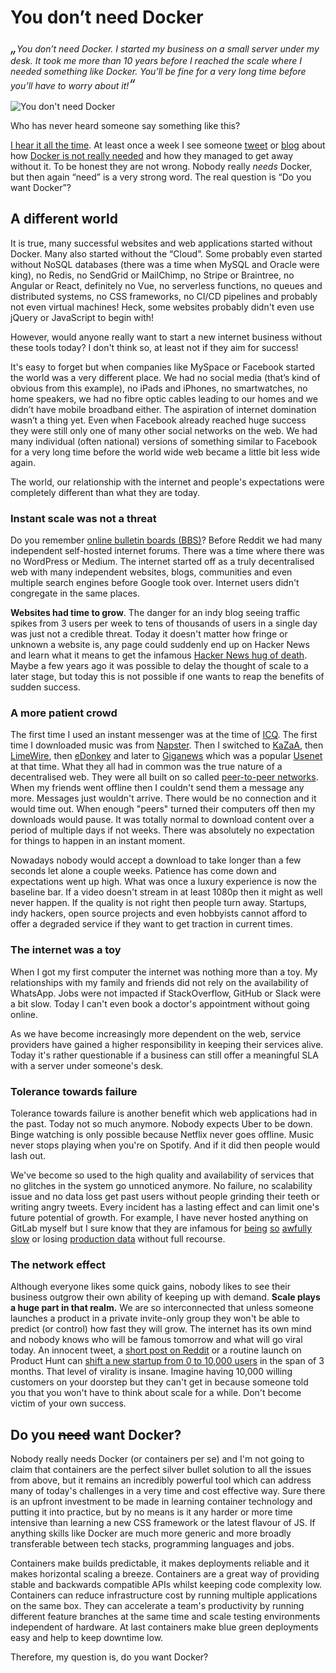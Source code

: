 <!--
    Tags: docker microservices
-->

# You don’t need Docker

*<span style="font-size: 1.5em;">&bdquo;</span>You don’t need Docker. I started my business on a small server under my desk. It took me more than 10 years before I reached the scale where I needed something like Docker. You’ll be fine for a very long time before you’ll have to worry about it!<span style="font-size: 1.5em;">&ldquo;</span>*

![You don't need Docker](https://cdn.dusted.codes/images/blog-posts/2021-03-26/you-dont-need-docker.png)

Who has never heard someone say something like this?

[I hear it all the time](https://dev.to/inductor/do-you-really-need-docker-or-kubernetes-in-your-system-11nk). At least once a week I see someone [tweet](https://twitter.com/FransBouma/status/1216736461166383105?s=20) or [blog](https://medium.com/@chintanaw/no-you-dont-need-cloud-docker-no-kubernetes-hell-no-ae2e422d0942) about how [Docker is not really needed](https://launchyourapp.meezeeworkouts.com/2021/03/why-we-dont-use-docker-we-dont-need-it.html?m=1) and how they managed to get away without it. To be honest they are not wrong. Nobody really *needs* Docker, but then again “need” is a very strong word. The real question is “Do you want Docker”?

## A different world

It is true, many successful websites and web applications started without Docker. Many also started without the “Cloud”. Some probably even started without NoSQL databases (there was a time when MySQL and Oracle were king), no Redis, no SendGrid or MailChimp, no Stripe or Braintree, no Angular or React, definitely no Vue, no serverless functions, no queues and distributed systems, no CSS frameworks, no CI/CD pipelines and probably not even virtual machines! Heck, some websites probably didn't even use jQuery or JavaScript to begin with!

However, would anyone really want to start a new internet business without these tools today? I don't think so, at least not if they aim for success!

It's easy to forget but when companies like MySpace or Facebook started the world was a very different place. We had no social media (that’s kind of obvious from this example), no iPads and iPhones, no smartwatches, no home speakers, we had no fibre optic cables leading to our homes and we didn’t have mobile broadband either. The aspiration of internet domination wasn’t a thing yet. Even when Facebook already reached huge success they were still only one of many other social networks on the web. We had many individual (often national) versions of something similar to Facebook for a very long time before the world wide web became a little bit less wide again.

The world, our relationship with the internet and people's expectations were completely different than what they are today.

### Instant scale was not a threat

Do you remember [online bulletin boards (BBS)](https://en.wikipedia.org/wiki/Bulletin_board_system)? Before Reddit we had many independent self-hosted internet forums. There was a time where there was no WordPress or Medium. The internet started off as a truly decentralised web with many independent websites, blogs, communities and even multiple search engines before Google took over. Internet users didn't congregate in the same places.

**Websites had time to grow**. The danger for an indy blog seeing traffic spikes from 3 users per week to tens of thousands of users in a single day was just not a credible threat. Today it doesn't matter how fringe or unknown a website is, any page could suddenly end up on Hacker News and learn what it means to get the infamous [Hacker News hug of death](https://www.indiehackers.com/post/the-hacker-news-hug-50-000-unique-visitors-in-18-hours-65977e0636). Maybe a few years ago it was possible to delay the thought of scale to a later stage, but today this is not possible if one wants to reap the benefits of sudden success.

### A more patient crowd

The first time I used an instant messenger was at the time of [ICQ](https://en.wikipedia.org/wiki/ICQ). The first time I downloaded music was from [Napster](https://en.wikipedia.org/wiki/Napster). Then I switched to [KaZaA](https://en.wikipedia.org/wiki/Kazaa), then [LimeWire](https://en.wikipedia.org/wiki/LimeWire), then [eDonkey](https://en.wikipedia.org/wiki/EDonkey2000) and later to [Giganews](https://en.wikipedia.org/wiki/Giganews) which was a popular [Usenet](https://en.wikipedia.org/wiki/Usenet) at that time. What they all had in common was the true nature of a decentralised web. They were all built on so called [peer-to-peer networks](https://en.wikipedia.org/wiki/Peer-to-peer). When my friends went offline then I couldn't send them a message any more. Messages just wouldn't arrive. There would be no connection and it would time out. When enough &quot;peers&quot; turned their computers off then my downloads would pause. It was totally normal to download content over a period of multiple days if not weeks. There was absolutely no expectation for things to happen in an instant moment.

Nowadays nobody would accept a download to take longer than a few seconds let alone a couple weeks. Patience has come down and expectations went up high. What was once a luxury experience is now the baseline bar. If a video doesn't stream in at least 1080p then it might as well never happen. If the quality is not right then people turn away. Startups, indy hackers, open source projects and even hobbyists cannot afford to offer a degraded service if they want to get traction in current times.

### The internet was a toy

When I got my first computer the internet was nothing more than a toy. My relationships with my family and friends did not rely on the availability of WhatsApp. Jobs were not impacted if StackOverflow, GitHub or Slack were a bit slow. Today I can't even book a doctor's appointment without going online.

As we have become increasingly more dependent on the web, service providers have gained a higher responsibility in keeping their services alive. Today it's rather questionable if a business can still offer a meaningful SLA with a server under someone's desk.

### Tolerance towards failure

Tolerance towards failure is another benefit which web applications had in the past. Today not so much anymore. Nobody expects Uber to be down. Binge watching is only possible because Netflix never goes offline. Music never stops playing when you're on Spotify. And if it did then people would lash out.

We've become so used to the high quality and availability of services that no glitches in the system go unnoticed anymore. No failure, no scalability issue and no data loss get past users without people grinding their teeth or writing angry tweets. Every incident has a lasting effect and can limit one's future potential of growth. For example, I have never hosted anything on GitLab myself but I sure know that they are infamous for [being](https://github.com/sameersbn/docker-gitlab/issues/13) [so](https://serverfault.com/questions/1049621/gitlab-push-very-slow-gitlab-ce) [awfully](https://gitlabfan.com/why-gitlab-is-slow-and-what-you-can-do-about-it-bca9d61405bd) [slow](https://stackoverflow.com/questions/43226191/frequently-our-gitlab-is-getting-slow) or losing [production data](https://gitlab.developers.cam.ac.uk/uis/devops/devhub/docs/-/wikis/reports/29th-March-2019-Incident-Report) without full recourse.

### The network effect

Although everyone likes some quick gains, nobody likes to see their business outgrow their own ability of keeping up with demand. **Scale plays a huge part in that realm.** We are so interconnected that unless someone launches a product in a private invite-only group they won't be able to predict (or control) how fast they will grow. The internet has its own mind and nobody knows who will be famous tomorrow and what will go viral today. An innocent tweet, a [short post on Reddit](https://remoteclan.com/s/27ihu5/my_product_scale_went_viral_150_000_views) or a routine launch on Product Hunt can [shift a new startup from 0 to 10,000 users](https://medium.com/@vinayh/0-10-000-users-how-openvid-launched-on-product-hunt-575ff9ecf7a1) in the span of 3 months. That level of virality is insane. Imagine having 10,000 willing customers on your doorstep but they can't get in because someone told you that you won't have to think about scale for a while. Don't become victim of your own success.

## Do you <del>need</del> want Docker?

Nobody really needs Docker (or containers per se) and I'm not going to claim that containers are the perfect silver bullet solution to all the issues from above, but it remains an incredibly powerful tool which can address many of today's challenges in a very time and cost effective way. Sure there is an upfront investment to be made in learning container technology and putting it into practice, but by no means is it any harder or more time intensive than learning a new CSS framework or the latest flavour of JS. If anything skills like Docker are much more generic and more broadly transferable between tech stacks, programming languages and jobs.

Containers make builds predictable, it makes deployments reliable and it makes horizontal scaling a breeze. Containers are a great way of providing stable and backwards compatible APIs whilst keeping code complexity low. Containers can reduce infrastructure cost by running multiple applications on the same box. They can accelerate a team's productivity by running different feature branches at the same time and scale testing environments independent of hardware. At last containers make blue green deployments easy and help to keep downtime low.

Therefore, my question is, do you want Docker?